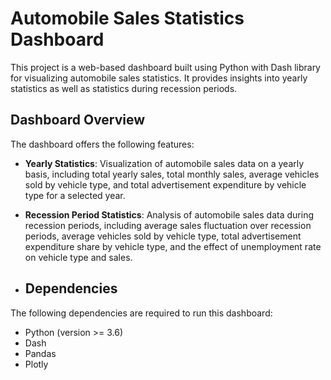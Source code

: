 
# Automobile Sales Statistics Dashboard

This project is a web-based dashboard built using Python with Dash library for visualizing automobile sales statistics. It provides insights into yearly statistics as well as statistics during recession periods.

## Dashboard Overview

The dashboard offers the following features:

- **Yearly Statistics**: Visualization of automobile sales data on a yearly basis, including total yearly sales, total monthly sales, average vehicles sold by vehicle type, and total advertisement expenditure by vehicle type for a selected year.

- **Recession Period Statistics**: Analysis of automobile sales data during recession periods, including average sales fluctuation over recession periods, average vehicles sold by vehicle type, total advertisement expenditure share by vehicle type, and the effect of unemployment rate on vehicle type and sales.

- ## Dependencies

The following dependencies are required to run this dashboard:

- Python (version >= 3.6)
- Dash
- Pandas
- Plotly
